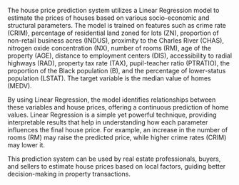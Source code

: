 The house price prediction system utilizes a Linear Regression model to estimate the prices of houses based on various socio-economic and structural parameters. The model is trained on features such as crime rate (CRIM), percentage of residential land zoned for lots (ZN), proportion of non-retail business acres (INDUS), proximity to the Charles River (CHAS), nitrogen oxide concentration (NX), number of rooms (RM), age of the property (AGE), distance to employment centers (DIS), accessibility to radial highways (RAD), property tax rate (TAX), pupil-teacher ratio (PTRATIO), the proportion of the Black population (B), and the percentage of lower-status population (LSTAT). The target variable is the median value of homes (MEDV).

By using Linear Regression, the model identifies relationships between these variables and house prices, offering a continuous prediction of home values. Linear Regression is a simple yet powerful technique, providing interpretable results that help in understanding how each parameter influences the final house price. For example, an increase in the number of rooms (RM) may raise the predicted price, while higher crime rates (CRIM) may lower it.

This prediction system can be used by real estate professionals, buyers, and sellers to estimate house prices based on local factors, guiding better decision-making in property transactions.
